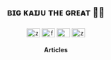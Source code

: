 <h2 align="center">ʙɪɢ ᴋᴀɪᴊᴜ ᴛʜᴇ ɢʀᴇᴀᴛ 🥷🏾 </h2>
<h3 align="center"></h3>

<p align="center">
<a href="https://twitter.com/zillz" target="blank"><img align="center" src="https://raw.githubusercontent.com/rahuldkjain/github-profile-readme-generator/master/src/images/icons/Social/twitter.svg" alt="zillz" height="20" width="30" /></a>
<a href="https://instagram.com/fckzillz" target="blank"><img align="center" src="https://raw.githubusercontent.com/rahuldkjain/github-profile-readme-generator/master/src/images/icons/Social/instagram.svg" alt="fckzillz" height="20" width="30" /></a>
<a href="https://medium.com/@zillz" target="blank"><img align="center" src="https://raw.githubusercontent.com/rahuldkjain/github-profile-readme-generator/master/src/images/icons/Social/medium.svg" alt="@zillz" height="20" width="30" /></a>
<a href="https://www.youtube.com/c/zillz" target="blank"><img align="center" src="https://raw.githubusercontent.com/rahuldkjain/github-profile-readme-generator/master/src/images/icons/Social/youtube.svg" alt="zillz" height="20" width="30" /></a>
</p>

<h4 align="center">Articles</h4>
<!-- BLOG-POST-LIST:START -->
<!-- BLOG-POST-LIST:END -->
